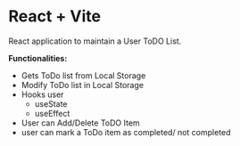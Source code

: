 # React + Vite

React application to maintain a User ToDO List.

**Functionalities:**

-   Gets ToDo list from Local Storage
-   Modify ToDo list in Local Storage
-   Hooks user
    -   useState
    -   useEffect
-   User can Add/Delete ToDO Item
-   user can mark a ToDo item as completed/ not completed
